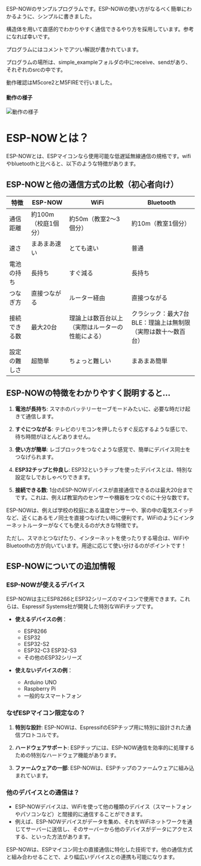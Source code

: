 ESP-NOWのサンプルプログラムです。ESP-NOWの使い方がなるべく簡単にわかるように、シンプルに書きました。

構造体を用いて直感的でわかりやすく通信できるやり方を採用しています。参考になれば幸いです。

プログラムにはコメントでアツい解説が書かれています。

プログラムの場所は、simple_exampleフォルダの中にreceive、sendがあり、それぞれのsrcの中です。

動作確認はM5core2とM5FIREで行いました。

#### 動作の様子
![動作の様子](images/demo.gif)

# ESP-NOWとは？
ESP-NOWとは、ESPマイコンなら使用可能な低遅延無線通信の規格です。wifiやbluetoothと比べると、以下のような特徴があります。

## ESP-NOWと他の通信方式の比較（初心者向け）

| 特徴 | ESP-NOW | WiFi | Bluetooth |
|------|---------|------|-----------|
| 通信距離 | 約100m（校庭1個分） | 約50m（教室2〜3個分） | 約10m（教室1個分） |
| 速さ | まあまあ速い | とても速い | 普通 |
| 電池の持ち | 長持ち | すぐ減る | 長持ち |
| つなぎ方 | 直接つながる | ルーター経由 | 直接つながる |
| 接続できる数 | 最大20台 | 理論上は数百台以上（実際はルーターの性能による） | クラシック：最大7台<br>BLE：理論上は無制限（実際は数十〜数百台） |
| 設定の難しさ | 超簡単 | ちょっと難しい | まあまあ簡単 |

## ESP-NOWの特徴をわかりやすく説明すると…

1. **電池が長持ち**: スマホのバッテリーセーブモードみたいに、必要な時だけ起きて通信します。

2. **すぐにつながる**: テレビのリモコンを押したらすぐ反応するような感じで、待ち時間がほとんどありません。

3. **使い方が簡単**: レゴブロックをつなぐような感覚で、簡単にデバイス同士をつなげられます。

4. **ESP32チップと仲良し**: ESP32というチップを使ったデバイスとは、特別な設定なしでおしゃべりできます。

5. **接続できる数**: 1台のESP-NOWデバイスが直接通信できるのは最大20台までです。これは、例えば教室内のセンサーや機器をつなぐのに十分な数です。

ESP-NOWは、例えば学校の校庭にある温度センサーや、家の中の電気スイッチなど、近くにあるモノ同士を直接つなげたい時に便利です。WiFiのようにインターネットルーターがなくても使えるのが大きな特徴です。

ただし、スマホとつなげたり、インターネットを使ったりする場合は、WiFiやBluetoothの方が向いています。用途に応じて使い分けるのがポイントです！

## ESP-NOWについての追加情報

### ESP-NOWが使えるデバイス

ESP-NOWは主にESP8266とESP32シリーズのマイコンで使用できます。これらは、Espressif Systems社が開発した特別なWiFiチップです。

- **使えるデバイスの例**：
  - ESP8266
  - ESP32
  - ESP32-S2
  - ESP32-C3
    ESP32-S3
  - その他のESP32シリーズ

- **使えないデバイスの例**：
  - Arduino UNO
  - Raspberry Pi
  - 一般的なスマートフォン

### なぜESPマイコン限定なの？

1. **特別な設計**: ESP-NOWは、EspressifのESPチップ用に特別に設計された通信プロトコルです。

2. **ハードウェアサポート**: ESPチップには、ESP-NOW通信を効率的に処理するための特別なハードウェア機能があります。

3. **ファームウェアの一部**: ESP-NOWは、ESPチップのファームウェアに組み込まれています。

### 他のデバイスとの通信は？

- ESP-NOWデバイスは、WiFiを使って他の種類のデバイス（スマートフォンやパソコンなど）と間接的に通信することができます。
- 例えば、ESP-NOWデバイスがデータを集め、それをWiFiネットワークを通じてサーバーに送信し、そのサーバーから他のデバイスがデータにアクセスする、といった方法があります。

ESP-NOWは、ESPマイコン同士の直接通信に特化した技術です。他の通信方式と組み合わせることで、より幅広いデバイスとの連携も可能になります。

<!-- 
# ※説明文は現在工事中※

# ESP-NOW 簡単な例 / ESP-NOW Simple Example
### An explanation in English is provided after the Japanese explanation.(英語の説明文は日本語説明文の後に書かれています。)

## ESP-NOWとは？
ESP-NOWとは、ESPマイコンなら使用可能な低遅延無線通信の規格です。wifiやbluetoothと比べると、以下のような特徴があります。

今回は、誰でも使い方が理解できるよう、なるべくシンプルな例を用意しました。
直感的なイメージ図
（ESP-NOWを使うことによって、ESPマイコン間で共有できます。送信側・受信側で同じ構造体を使い、その構造体変数を送受信することで、同じ変数名でデータをやり取りすることができます。）

#### 動作の様子 (Click M5Atom to Update M5Core2 Value)
![動作の様子](images/demo.gif)

### 処理の流れ　概要図 -->

<!-- 
## 日本語

### 概要
ESP-NOWを使う初心者向けの簡単な例です。複雑な機能は省いて、まずは基本的な通信を動かすことに焦点を当てています。

### 特徴
#### デバイスの役割
- 送信側: m5AtomS3Lite
- 受信側: m5core2

#### ESP-NOWの主要設定
ESP-NOWを使用するには、以下の設定が必要です：
1. 使用するWiFiチャンネルの設定
2. 送信側で、送信先（受信側）のMACアドレスを追加

このサンプルでは、上記の基本的な設定方法と、ESP-NOWを使用したシンプルな通信の実装方法を示しています。

### 使用手順
1. それぞれのプログラムをm5AtomS3Lite（送信側）とm5core2（受信側）に書き込みます。
2. 両方のデバイスを実行します。
3. m5Atomのボタンを押します。
4. m5Atomのボタンを押すたびに、ボタンを押した回数がESP-NOWによって通信され、m5core2に表示されます。

この簡単なデモンストレーションは、2つのデバイス間のESP-NOW通信の基本的な機能を示しています。



## English

### Overview
A beginner-friendly example of using ESP-NOW. This project focuses on getting basic communication working without complex features.

### Features
#### Device Roles
- Transmitter: m5AtomS3Lite
- Receiver: m5core2

#### Key ESP-NOW Settings
To use ESP-NOW, the following settings are necessary:
1. Configure the WiFi channel to be used
2. Add the MAC address of the intended receiver on the transmitter side

This sample demonstrates how to implement these basic settings and achieve simple communication using ESP-NOW.

### Usage Instructions
1. Flash the respective programs to the m5AtomS3Lite (transmitter) and m5core2 (receiver).
2. Run both devices.
3. Press the button on the m5Atom.
4. Each time you press the button on the m5Atom, the number of button presses will be communicated via ESP-NOW and displayed on the m5core2.

This simple demonstration showcases the basic functionality of ESP-NOW communication between two devices. -->
